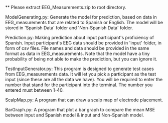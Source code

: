 ** Please extract EEG_Measurements.zip to root directory.

ModelGenerating.py:
Generate the model for prediction, based on data in EEG_measurements that are related to Spanish or English. The model will be stored in 'Spanish Data' folder and 'Non-Spanish Data' folder.

Prediction.py:
Making prediction about input participant's proficiency of Spanish. Input participant's EEG data should be provided in 'input' folder, in form of csv files. File names and data should be provided in the same format as data in EEG_measurements. Note that the model have a tiny probability of being not able to make the prediction, but you can ignore it.

TestInputGenerator.py:
This program is designed to generate test cases from EEG_measurements data. It will let you pick a participant as the test input (since these are all the data we have). You will be required to enter the number that stand for the participant into the terminal. The number you entered must between 1-40.

ScalpMap.py:
A program that can draw a scalp map of electrode placement.

BarGraph.py:
A program that plot a bar graph to compare the mean MSE between input and Spanish model & input and Non-Spanish model.
